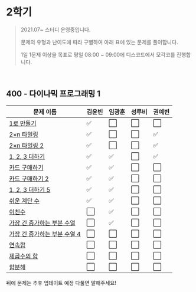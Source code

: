 # 2학기

> 2021.07~ 스터디 운영중입니다. 
>
> 문제의 유형과 난이도에 따라 구별하여 아래 표에 있는 문제를 풀이합니다. 
>
> 1일 1문제 이상을 목표로 평일 08:00 ~ 09:00에 디스코드에서 모각코를 진행합니다. 



<br>

## 400 - 다이나믹 프로그래밍 1


| 문제 이름                                                    | 김윤빈               | 임광훈               | 성루비               | 권예빈               |
| ------------------------------------------------------------ | -------------------- | -------------------- | -------------------- | -------------------- |
| [1로 만들기](https://www.acmicpc.net/problem/1463)           | :white_check_mark:   | :white_large_square: | :white_large_square: | :white_large_square: |
| [2×n 타일링](https://www.acmicpc.net/problem/11726)          | :white_check_mark:   | :white_large_square: | :white_large_square: | :white_check_mark:   |
| [2×n 타일링 2](https://www.acmicpc.net/problem/11727)        | :white_check_mark:   | :white_large_square: | :white_large_square: | :white_check_mark:   |
| [1, 2, 3 더하기](https://www.acmicpc.net/problem/9095)       | :white_check_mark:   | :white_check_mark:   | :white_large_square: | :white_check_mark:   |
| [카드 구매하기](https://www.acmicpc.net/problem/11052)       | :white_check_mark:   | :white_check_mark:   | :white_large_square: | :white_large_square: |
| [카드 구매하기 2](https://www.acmicpc.net/problem/16194)     | :white_check_mark:   | :white_check_mark:   | :white_large_square: | :white_large_square: |
| [1, 2, 3 더하기 5](https://www.acmicpc.net/problem/15990)    | :white_check_mark:   | :white_check_mark:   | :white_large_square: | :white_large_square: |
| [쉬운 계단 수](https://www.acmicpc.net/problem/10844)        | :white_check_mark:   | :white_check_mark:   | :white_large_square: | :white_large_square: |
| [이친수](https://www.acmicpc.net/problem/2193)               | :white_large_square: | :white_check_mark:   | :white_large_square: | :white_large_square: |
| [가장 긴 증가하는 부분 수열](https://www.acmicpc.net/problem/11053) | :white_large_square: | :white_check_mark:   | :white_large_square: | :white_large_square: |
| [가장 긴 증가하는 부분 수열 4](https://www.acmicpc.net/problem/14002) | :white_large_square: | :white_large_square: | :white_large_square: | :white_large_square: |
| [연속합](https://www.acmicpc.net/problem/1912)               | :white_large_square: | :white_large_square: | :white_large_square: | :white_large_square: |
| [제곱수의 합](https://www.acmicpc.net/problem/1699)          | :white_large_square: | :white_large_square: | :white_large_square: | :white_large_square: |
| [합분해](https://www.acmicpc.net/problem/2225)               | :white_large_square: | :white_large_square: | :white_large_square: | :white_large_square: |



뒤에 문제는 추후 업데이트 예정 다풀면 말해주세요! 

 
